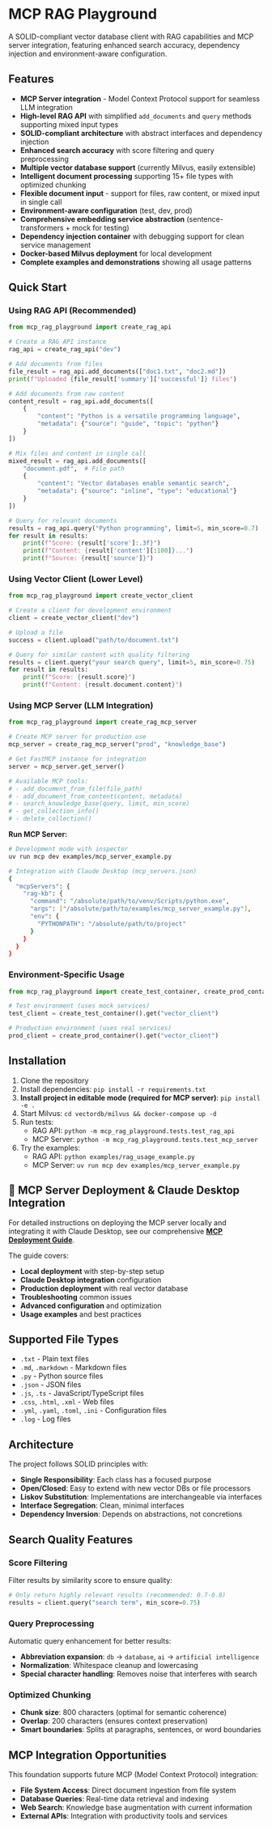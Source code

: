 # MCP RAG Playground

A SOLID-compliant vector database client with RAG capabilities and MCP server integration, featuring enhanced search accuracy, dependency injection and environment-aware configuration.

## Features

- **MCP Server integration** - Model Context Protocol support for seamless LLM integration
- **High-level RAG API** with simplified `add_documents` and `query` methods supporting mixed input types
- **SOLID-compliant architecture** with abstract interfaces and dependency injection  
- **Enhanced search accuracy** with score filtering and query preprocessing
- **Multiple vector database support** (currently Milvus, easily extensible)
- **Intelligent document processing** supporting 15+ file types with optimized chunking
- **Flexible document input** - support for files, raw content, or mixed input in single call
- **Environment-aware configuration** (test, dev, prod)
- **Comprehensive embedding service abstraction** (sentence-transformers + mock for testing)
- **Dependency injection container** with debugging support for clean service management
- **Docker-based Milvus deployment** for local development
- **Complete examples and demonstrations** showing all usage patterns

## Quick Start

### Using RAG API (Recommended)

```python
from mcp_rag_playground import create_rag_api

# Create a RAG API instance
rag_api = create_rag_api("dev")

# Add documents from files
file_result = rag_api.add_documents(["doc1.txt", "doc2.md"])
print(f"Uploaded {file_result['summary']['successful']} files")

# Add documents from raw content
content_result = rag_api.add_documents([
    {
        "content": "Python is a versatile programming language",
        "metadata": {"source": "guide", "topic": "python"}
    }
])

# Mix files and content in single call
mixed_result = rag_api.add_documents([
    "document.pdf",  # File path
    {
        "content": "Vector databases enable semantic search",
        "metadata": {"source": "inline", "type": "educational"}
    }
])

# Query for relevant documents
results = rag_api.query("Python programming", limit=5, min_score=0.7)
for result in results:
    print(f"Score: {result['score']:.3f}")
    print(f"Content: {result['content'][:100]}...")
    print(f"Source: {result['source']}")
```

### Using Vector Client (Lower Level)

```python
from mcp_rag_playground import create_vector_client

# Create a client for development environment
client = create_vector_client("dev")

# Upload a file
success = client.upload("path/to/document.txt")

# Query for similar content with quality filtering
results = client.query("your search query", limit=5, min_score=0.75)
for result in results:
    print(f"Score: {result.score}")
    print(f"Content: {result.document.content}")
```

### Using MCP Server (LLM Integration)

```python
from mcp_rag_playground import create_rag_mcp_server

# Create MCP server for production use
mcp_server = create_rag_mcp_server("prod", "knowledge_base")

# Get FastMCP instance for integration
server = mcp_server.get_server()

# Available MCP tools:
# - add_document_from_file(file_path)
# - add_document_from_content(content, metadata)
# - search_knowledge_base(query, limit, min_score)
# - get_collection_info()
# - delete_collection()
```

**Run MCP Server:**
```bash
# Development mode with inspector
uv run mcp dev examples/mcp_server_example.py

# Integration with Claude Desktop (mcp_servers.json)
{
  "mcpServers": {
    "rag-kb": {
      "command": "/absolute/path/to/venv/Scripts/python.exe",
      "args": ["/absolute/path/to/examples/mcp_server_example.py"],
      "env": {
        "PYTHONPATH": "/absolute/path/to/project"
      }
    }
  }
}
```

### Environment-Specific Usage

```python
from mcp_rag_playground import create_test_container, create_prod_container

# Test environment (uses mock services)
test_client = create_test_container().get("vector_client")

# Production environment (uses real services)
prod_client = create_prod_container().get("vector_client")
```

## Installation

1. Clone the repository
2. Install dependencies: `pip install -r requirements.txt`
3. **Install project in editable mode (required for MCP server)**: `pip install -e .`
4. Start Milvus: `cd vectordb/milvus && docker-compose up -d`
5. Run tests: 
   - RAG API: `python -m mcp_rag_playground.tests.test_rag_api`
   - MCP Server: `python -m mcp_rag_playground.tests.test_mcp_server`
6. Try the examples:
   - RAG API: `python examples/rag_usage_example.py`
   - MCP Server: `uv run mcp dev examples/mcp_server_example.py`

## 🚀 MCP Server Deployment & Claude Desktop Integration

For detailed instructions on deploying the MCP server locally and integrating it with Claude Desktop, see our comprehensive **[MCP Deployment Guide](docs/MCP_DEPLOYMENT_GUIDE.md)**.

The guide covers:
- **Local deployment** with step-by-step setup
- **Claude Desktop integration** configuration
- **Production deployment** with real vector database
- **Troubleshooting** common issues
- **Advanced configuration** and optimization
- **Usage examples** and best practices

## Supported File Types

- `.txt` - Plain text files
- `.md`, `.markdown` - Markdown files  
- `.py` - Python source files
- `.json` - JSON files
- `.js`, `.ts` - JavaScript/TypeScript files
- `.css`, `.html`, `.xml` - Web files
- `.yml`, `.yaml`, `.toml`, `.ini` - Configuration files
- `.log` - Log files

## Architecture

The project follows SOLID principles with:

- **Single Responsibility**: Each class has a focused purpose
- **Open/Closed**: Easy to extend with new vector DBs or file processors
- **Liskov Substitution**: Implementations are interchangeable via interfaces
- **Interface Segregation**: Clean, minimal interfaces
- **Dependency Inversion**: Depends on abstractions, not concretions

## Search Quality Features

### Score Filtering
Filter results by similarity score to ensure quality:
```python
# Only return highly relevant results (recommended: 0.7-0.8)
results = client.query("search term", min_score=0.75)
```

### Query Preprocessing
Automatic query enhancement for better results:
- **Abbreviation expansion**: `db` → `database`, `ai` → `artificial intelligence`
- **Normalization**: Whitespace cleanup and lowercasing
- **Special character handling**: Removes noise that interferes with search

### Optimized Chunking
- **Chunk size**: 800 characters (optimal for semantic coherence)
- **Overlap**: 200 characters (ensures context preservation)
- **Smart boundaries**: Splits at paragraphs, sentences, or word boundaries

## MCP Integration Opportunities

This foundation supports future MCP (Model Context Protocol) integration:

- **File System Access**: Direct document ingestion from file system
- **Database Queries**: Real-time data retrieval and indexing
- **Web Search**: Knowledge base augmentation with current information
- **External APIs**: Integration with productivity tools and services
